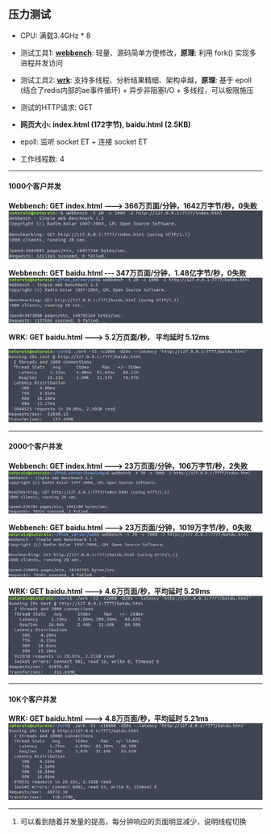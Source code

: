 ## 压力测试

- CPU: 满载3.4GHz * 8

- 测试工具1: **[webbench](http://home.tiscali.cz/~cz210552/webbench.html)**: 轻量、源码简单方便修改，**原理**: 利用 fork() 实现多进程并发访问

- 测试工具2: **[wrk](https://github.com/wg/wrk)**: 支持多线程、分析结果精细、架构卓越，**原理**: 基于 epoll (结合了redis内部的ae事件循环) + 异步非阻塞I/O + 多线程，可以极限施压

- 测试的HTTP请求: GET

- **网页大小: index.html (172字节), baidu.html (2.5KB)**

- epoll: 监听 socket ET + 连接 socket ET

- 工作线程数: 4


---
#### 1000个客户并发

**Webbench: GET index.html  ---> 366万页面/分钟，1642万字节/秒，0失败**
![](../imgs/ET_index_1000.png)

**Webbench: GET baidu.html --- 347万页面/分钟，1.48亿字节/秒，0失败**
![](../imgs/ET_baidu_1000.png)

**WRK: GET baidu.html ---> 5.2万页面/秒， 平均延时 5.12ms**

![](../imgs/wrk_ET_baidu_1000.png)

---

#### 2000个客户并发

**Webbench: GET index.html ---> 23万页面/分钟，106万字节/秒，2失败**
![](../imgs/ET_index_2000.png)

**Webbench: GET baidu.html ---> 23万页面/分钟，1019万字节/秒，0失败**
![](../imgs/ET_baidu_2000.png)

**WRK: GET baidu.html ---> 4.6万页面/秒，平均延时 5.29ms**
![](../imgs/wrk_ET_baidu_2000.png)


---

#### 10K个客户并发

**WRK: GET baidu.html ---> 4.8万页面/秒，平均延时 5.21ms**
![](../imgs/wrk_ET_baidu_10000.png)

---
1. 可以看到随着并发量的提高，每分钟响应的页面明显减少，说明线程切换
